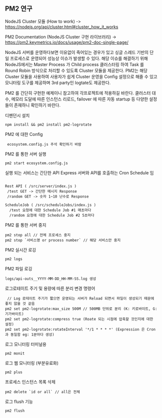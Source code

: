 ## PM2 연구

NodeJS Cluster 모듈 (How to work)
-> https://nodejs.org/api/cluster.html#cluster_how_it_works

PM2 Documentation (NodeJS Cluster 구현 라이브러리)
-> https://pm2.keymetrics.io/docs/usage/pm2-doc-single-page/

NodeJS 서버를 운영하다보면 이유없이 죽어있는 경우가 있고 싱글 스레드 기반의 단일 프로세스로 운영되어 성능상 이슈가 발생할 수 있다.
해당 이슈를 해결하기 위해 NodeJS에서는 Master Process 가 Child process 클러스터링 하여 Task 를 Round Robin 방식으로 처리할 수 있도록 Cluster 모듈을 제공한다. 
PM2는 해당 Cluster 모듈을 사용하여 사용자가 쉽게 Cluster 운영을 Config 설정으로 해줄 수 있고 모니터링 도구를 제공하며 3rd party인 logtate도 제공한다.


PM2 를 간단히 구현한 예제이니 참고하여 각프로젝트에 적용하길 바란다.
클러스터 대수, 메모리 도달에 따른 인스턴스 리로드, failover 에 따른 자동 startup 등 다양한 설정들이 존재하니 확인하기 바란다.

디펜던시 설치
```
npm install && pm2 install pm2-logrotate
```

PM2 에 대한 Config
```
 ecosystem.config.js 주석 확인하기 바람
```

PM2 를 통한 서버 실행
```
pm2 start ecosystem.config.js
```

실행 되는 서비스는 간단한 API Express 서버와 API를 호출하는 Cron Schedule 임
```$xslt

Rest API ( /src/server/index.js )
 /test GET -> 간단한 메시지 Response
 /random GET -> 숫자 1~10 난수로 Response

ScheduleJob ( /src/scheduleJobs/index.js )
  /test 요청에 대한 Schedule Job #1 매초마다
  /random 요청에 대한 Schedule Job #2 5초마다
```

PM2 를 통한 서버 중지
```
pm2 stop all // 전체 프로세스 중지
pm2 stop `서비스명 or process number` // 해당 서비스만 중지
```

PM2 실시간 로깅
```
pm2 logs
```

PM2 파일 로깅
```
logs/api-outs__YYYY-MM-DD_HH-MM-SS.log 생성
```

로그로테이트 주기 및 용량에 따른 분리 변경 명령어
```
 // Log 로테이트 주기가 짧으면 운영되는 서버가 Reload 되면서 파일이 생성되기 때문에 좋지 않을 것 같음
pm2 set pm2-logrotate:max_size 500M // 500MB 단위로 분리 (K: 키로바이트, G: 기가바이트)
pm2 set pm2-logrotate:compress true (Roate 되는 시점에 압축할 것인지에 대한 설정)
pm2 set pm2-logrotate:rotateInterval '*/1 * * * *' (Expression 은 Cron 과 동일함 eg: 1분마다 생성)
```
 
로그 모니터링 터미널용
```$xslt
pm2 monit
```

로그 웹 모니터링 (부분유료화)
```$xslt
pm2 plus
```

프로세스 인스턴스 목록 삭제
```$xslt
pm2 delete `id or all` // all은 전체
```

로그 flush 기능
```$xslt
pm2 flush
```
